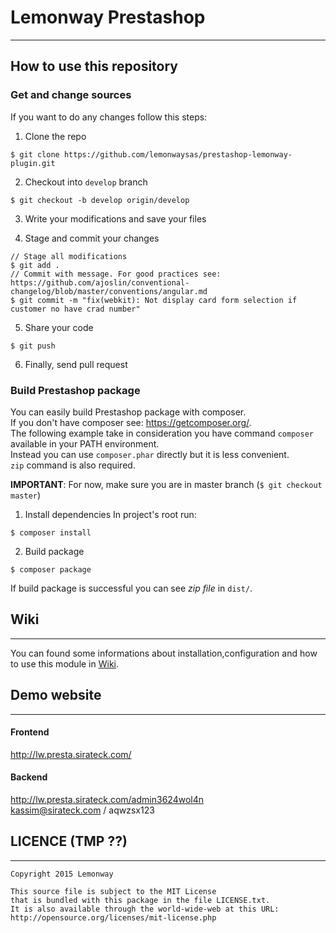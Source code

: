 # Lemonway Prestashop
---
## How to use this repository

### Get and change sources
If you want to do any changes follow this steps:

1.  Clone the repo
  ```
  $ git clone https://github.com/lemonwaysas/prestashop-lemonway-plugin.git
  ```

2.  Checkout into `develop` branch
  ```
  $ git checkout -b develop origin/develop
  ```
3.  Write your modifications and save your files

4. Stage and commit your changes
  ```
  // Stage all modifications
  $ git add .
  // Commit with message. For good practices see: https://github.com/ajoslin/conventional-changelog/blob/master/conventions/angular.md  
  $ git commit -m "fix(webkit): Not display card form selection if customer no have crad number"
  ```
5.  Share your code
  ```
  $ git push
  ```
6. Finally, send pull request

### Build Prestashop package

You can easily build Prestashop package with composer.  
If you don't have composer see: https://getcomposer.org/.  
The following example take in consideration you have command `composer` available in your PATH environment.  
Instead you can use `composer.phar` directly but it is less convenient.  
`zip` command is also required.

**IMPORTANT**: For now, make sure you are in master branch (`$ git checkout master`)

1.  Install dependencies
  In project's root run:
  ```
  $ composer install
  ```

2.  Build package
  ```
  $ composer package
  ```

  If build package is successful you can see *zip file* in `dist/`.


## Wiki
---
You can found some informations about installation,configuration and how to use this module in [Wiki](http://gitlab.sirateck.com/prestashop-modules/lemonway-presta/wikis/home).

## Demo website
---
#### Frontend
http://lw.presta.sirateck.com/
#### Backend
http://lw.presta.sirateck.com/admin3624wol4n  
kassim@sirateck.com / aqwzsx123


## LICENCE (TMP ??)
---
```
Copyright 2015 Lemonway

This source file is subject to the MIT License
that is bundled with this package in the file LICENSE.txt.
It is also available through the world-wide-web at this URL:
http://opensource.org/licenses/mit-license.php
```
